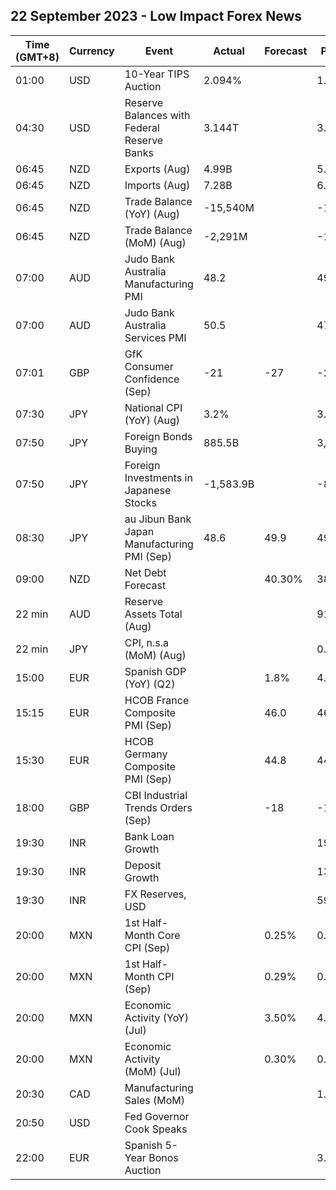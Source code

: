 ## 22 September 2023 - Low Impact Forex News

| Time (GMT+8) | Currency | Event | Actual | Forecast | Previous |
|------|----------|-------|--------|----------|----------|
| 01:00 | USD | 10-Year TIPS Auction | 2.094% |  | 1.495% |
| 04:30 | USD | Reserve Balances with Federal Reserve Banks | 3.144T |  | 3.310T |
| 06:45 | NZD | Exports (Aug) | 4.99B |  | 5.38B |
| 06:45 | NZD | Imports (Aug) | 7.28B |  | 6.55B |
| 06:45 | NZD | Trade Balance (YoY) (Aug) | -15,540M |  | -15,880M |
| 06:45 | NZD | Trade Balance (MoM) (Aug) | -2,291M |  | -1,177M |
| 07:00 | AUD | Judo Bank Australia Manufacturing PMI | 48.2 |  | 49.6 |
| 07:00 | AUD | Judo Bank Australia Services PMI | 50.5 |  | 47.8 |
| 07:01 | GBP | GfK Consumer Confidence (Sep) | -21 | -27 | -25 |
| 07:30 | JPY | National CPI (YoY) (Aug) | 3.2% |  | 3.3% |
| 07:50 | JPY | Foreign Bonds Buying | 885.5B |  | 3,631.5B |
| 07:50 | JPY | Foreign Investments in Japanese Stocks | -1,583.9B |  | -851.8B |
| 08:30 | JPY | au Jibun Bank Japan Manufacturing PMI (Sep) | 48.6 | 49.9 | 49.6 |
| 09:00 | NZD | Net Debt Forecast |  | 40.30% | 38.50% |
| 22 min | AUD | Reserve Assets Total (Aug) |  |  | 91.4B |
| 22 min | JPY | CPI, n.s.a (MoM) (Aug) |  |  | 0.5% |
| 15:00 | EUR | Spanish GDP (YoY) (Q2) |  | 1.8% | 4.2% |
| 15:15 | EUR | HCOB France Composite PMI (Sep) |  | 46.0 | 46.0 |
| 15:30 | EUR | HCOB Germany Composite PMI (Sep) |  | 44.8 | 44.6 |
| 18:00 | GBP | CBI Industrial Trends Orders (Sep) |  | -18 | -15 |
| 19:30 | INR | Bank Loan Growth |  |  | 19.8% |
| 19:30 | INR | Deposit Growth |  |  | 13.2% |
| 19:30 | INR | FX Reserves, USD |  |  | 593.90B |
| 20:00 | MXN | 1st Half-Month Core CPI (Sep) |  | 0.25% | 0.19% |
| 20:00 | MXN | 1st Half-Month CPI (Sep) |  | 0.29% | 0.32% |
| 20:00 | MXN | Economic Activity (YoY) (Jul) |  | 3.50% | 4.10% |
| 20:00 | MXN | Economic Activity (MoM) (Jul) |  | 0.30% | 0.50% |
| 20:30 | CAD | Manufacturing Sales (MoM) |  |  | 1.6% |
| 20:50 | USD | Fed Governor Cook Speaks |  |  |  |
| 22:00 | EUR | Spanish 5-Year Bonos Auction |  |  | 3.027% |
